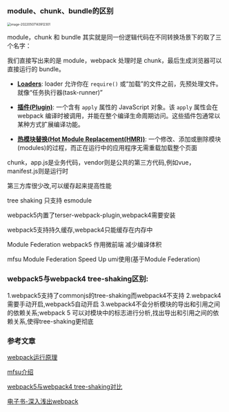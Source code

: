 ### module、chunk、bundle的区别

<img src="http://image.zhuyuanzheng1.top/image-20220507143912301.png" alt="image-20220507143912301" style="zoom:50%;" />

module，chunk 和 bundle 其实就是同一份逻辑代码在不同转换场景下的取了三个名字：

我们直接写出来的是 module，webpack 处理时是 chunk，最后生成浏览器可以直接运行的 bundle。





- [**Loaders**](https://www.webpackjs.com/concepts/loaders): loader 允许你在 `require()` 或“加载”的文件之前，先预处理文件。就像“任务执行器(task-runner)”

- [**插件(Plugin)**](https://www.webpackjs.com/concepts/plugins): 一个含有 `apply` 属性的 JavaScript 对象。该 `apply` 属性会在 webpack 编译时被调用，并能在整个编译生命周期访问。这些插件包通常以某种方式扩展编译功能。
- [**热模块替换(Hot Module Replacement(HMR))**](https://www.webpackjs.com/concepts/hot-module-replacement): 一个修改、添加或删除模块(modules)的过程，而正在运行中的应用程序无需重载加载整个页面



chunk，app.js是业务代码，vendor则是公共的第三方代码,例如vue，manifest.js则是运行时

第三方库很少改,可以缓存起来提高性能



tree shaking 只支持 esmodule

webpack5内置了terser-webpack-plugin,webpack4需要安装

webpack5支持持久缓存,webpack4只能缓存在内存中



Module Federation webpack5  作用微前端 减少编译体积

mfsu   Module Federation Speed Up  umi使用(基于Module Federation)



### webpack5与webpack4 tree-shaking区别:

1.webpack5支持了commonjs的tree-shaking而webpack4不支持
2.webpack4需要手动开启,webpack5自动开启
3.webpack4不会分析模块的导出和引用之间的依赖关系;webpack 5 可以对模块中的标志进行分析,找出导出和引用之间的依赖关系,使得tree-shaking更彻底



### 参考文章

[webpack运行原理](https://github.com/ShowJoy-com/showjoy-blog/issues/7)

[mfsu介绍](https://zhuanlan.zhihu.com/p/385272270)

[webpack5与webpack4 tree-shaking对比](https://blog.csdn.net/gtLBTNq9mr3/article/details/112504161)

[电子书-深入浅出webpack](https://webpack.wuhaolin.cn/)